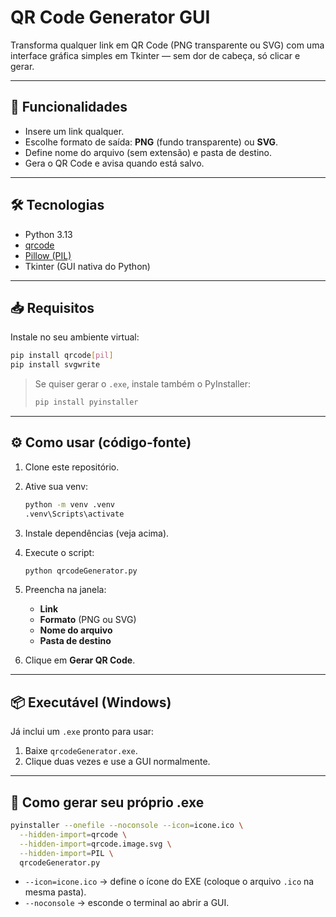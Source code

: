 # QR Code Generator GUI

Transforma qualquer link em QR Code (PNG transparente ou SVG) com uma interface gráfica simples em Tkinter — sem dor de cabeça, só clicar e gerar.

---

## 🚀 Funcionalidades

- Insere um link qualquer.  
- Escolhe formato de saída: **PNG** (fundo transparente) ou **SVG**.  
- Define nome do arquivo (sem extensão) e pasta de destino.  
- Gera o QR Code e avisa quando está salvo.  

---

## 🛠️ Tecnologias

- Python 3.13  
- [qrcode](https://pypi.org/project/qrcode/)  
- [Pillow (PIL)](https://pypi.org/project/Pillow/)  
- Tkinter (GUI nativa do Python)  

---

## 📥 Requisitos

Instale no seu ambiente virtual:

```bash
pip install qrcode[pil]
pip install svgwrite
````

> Se quiser gerar o `.exe`, instale também o PyInstaller:
>
> ```bash
> pip install pyinstaller
> ```

---

## ⚙️ Como usar (código-fonte)

1. Clone este repositório.
2. Ative sua venv:

   ```bash
   python -m venv .venv
   .venv\Scripts\activate
   ```
3. Instale dependências (veja acima).
4. Execute o script:

   ```bash
   python qrcodeGenerator.py
   ```
5. Preencha na janela:

   * **Link**
   * **Formato** (PNG ou SVG)
   * **Nome do arquivo**
   * **Pasta de destino**
6. Clique em **Gerar QR Code**.

---

## 📦 Executável (Windows)

Já inclui um `.exe` pronto para usar:

1. Baixe `qrcodeGenerator.exe`.
2. Clique duas vezes e use a GUI normalmente.

---

## 🧰 Como gerar seu próprio .exe

```bash
pyinstaller --onefile --noconsole --icon=icone.ico \
  --hidden-import=qrcode \
  --hidden-import=qrcode.image.svg \
  --hidden-import=PIL \
  qrcodeGenerator.py
```

* `--icon=icone.ico` → define o ícone do EXE (coloque o arquivo `.ico` na mesma pasta).
* `--noconsole` → esconde o terminal ao abrir a GUI.
